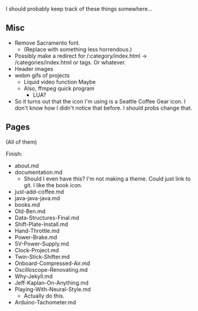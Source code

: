 I should probably keep track of these things somewhere...

## Misc
- Remove Sacramento font.
  - (Replace with something less horrendous.)
- Possibly make a redirect for /:category/index.html -> /categories/index.html or tags. Or whatever.
- Header images
- webm gifs of projects
  - Liquid video function Maybe
  - Also, ffmpeg quick program
    - LUA?
- So it turns out that the icon I'm using is a Seattle Coffee Gear icon. I don't know how I didn't notice that before. I should probs change that.

## Pages
(All of them)

Finish:  
- about.md
- documentation.md
  - Should I even have this? I'm not making a theme. Could just link to git. I like the book icon.
- just-add-coffee.md
- java-java-java.md
- books.md
- Old-Ben.md
- Data-Structures-Final.md
- Shift-Plate-Install.md
- Hand-Throttle.md
- Power-Brake.md
- 5V-Power-Supply.md
- Clock-Project.md
- Twin-Stick-Shifter.md
- Onboard-Compressed-Air.md
- Oscilloscope-Renovating.md
- Why-Jekyll.md
- Jeff-Kaplan-On-Anything.md
- Playing-With-Neural-Style.md
  - Actually do this.
- Arduino-Tachometer.md
